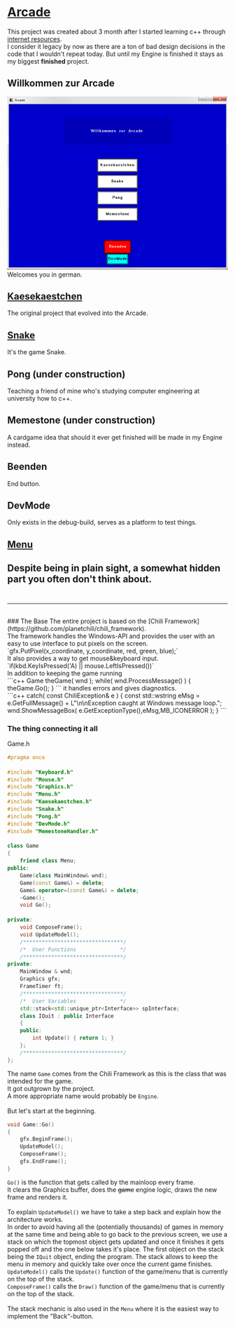 # [Arcade](https://github.com/Conqueror933/Arcade)
This project was created about 3 month after I started learning c++ through [internet resources](https://www.youtube.com/watch?v=PwuIEMUFUnQ&list=PLqCJpWy5FohcehaXlCIt8sVBHBFFRVWsx&index=1).<br/>
I consider it legacy by now as there are a ton of bad design decisions in the code that I wouldn't repeat today. But until my Engine is finished it stays as my biggest __finished__ project.<br/>

## Willkommen zur Arcade
<img src="/images/ArcadeMainMenu.png?raw=true"/><br/>
Welcomes you in german.
## [Kaesekaestchen](/pages/kaesekaestchen_page)
The original project that evolved into the Arcade.
## [Snake](/pages/snake_page)
It's the game Snake.
## Pong (under construction)
Teaching a friend of mine who's studying computer engineering at university how to c++.
## Memestone (under construction)
A cardgame idea that should it ever get finished will be made in my Engine instead.
## Beenden
End button.
## DevMode
Only exists in the debug-build, serves as a platform to test things.
## [Menu](/pages/menu_page)
Despite being in plain sight, a somewhat hidden part you often don't think about.<br/>
<br/>
---
---
<br/>
### The Base
The entire project is based on the [Chili Framework](https://github.com/planetchili/chili_framework).<br/>
The framework handles the Windows-API and provides the user with an easy to use interface to put pixels on the screen.<br/>
`gfx.PutPixel(x_coordinate, y_coordinate, red, green, blue);`<br/>
It also provides a way to get mouse&keyboard input.<br/>
`if(kbd.KeyIsPressed('A) || mouse.LeftIsPressed())`<br/>
In addition to keeping the game running<br/>
```c++
			Game theGame( wnd );
			while( wnd.ProcessMessage() )
			{
				theGame.Go();
			}
```
it handles errors and gives diagnostics.<br/>
```c++
		catch( const ChiliException& e )
		{
			const std::wstring eMsg = e.GetFullMessage() + 
				L"\n\nException caught at Windows message loop.";
			wnd.ShowMessageBox( e.GetExceptionType(),eMsg,MB_ICONERROR );
		}
```

### The thing connecting it all
Game.h<br/>
```c++
#pragma once

#include "Keyboard.h"
#include "Mouse.h"
#include "Graphics.h"
#include "Menu.h"
#include "Kaesekaestchen.h"
#include "Snake.h"
#include "Pong.h"
#include "DevMode.h"
#include "MemestoneHandler.h"

class Game
{
	friend class Menu;
public:
	Game(class MainWindow& wnd);
	Game(const Game&) = delete;
	Game& operator=(const Game&) = delete;
	~Game();
	void Go();

private:
	void ComposeFrame();
	void UpdateModel();
	/********************************/
	/*  User Functions              */
	/********************************/
private:
	MainWindow & wnd;
	Graphics gfx;
	FrameTimer ft;
	/********************************/
	/*  User Variables              */
	std::stack<std::unique_ptr<Interface>> spInterface;
	class IQuit : public Interface
	{
	public:
		int Update() { return 1; }
	};
	/********************************/
};
```
The name `Game` comes from the Chili Framework as this is the class that was intended for the game.<br/>
It got outgrown by the project.<br/>
A more appropriate name would probably be `Engine`.<br/>
<br/>
But let's start at the beginning.
```c++
void Game::Go()
{
	gfx.BeginFrame();
	UpdateModel();
	ComposeFrame();
	gfx.EndFrame();
}
```
`Go()` is the function that gets called by the mainloop every frame.<br/>
It clears the Graphics buffer, does the ~~game~~ engine logic, draws the new frame and renders it.<br/>
<br/>
To explain `UpdateModel()` we have to take a step back and explain how the architecture works.<br/>
In order to avoid having all the (potentially thousands) of games in memory at the same time and being able to go back to the previous screen, we use a stack on which the topmost object gets updated and once it finishes it gets popped off and the one below takes it's place. The first object on the stack being the `IQuit` object, ending the program. The stack allows to keep the menu in memory and quickly take over once the current game finishes.<br/>
`UpdateModel()` calls the `Update()` function of the game/menu that is currently on the top of the stack.<br/>
`ComposeFrame()` calls the `Draw()` function of the game/menu that is currently on the top of the stack.<br/>
<br/>
The stack mechanic is also used in the `Menu` where it is the easiest way to implement the "Back"-button.<br/>
